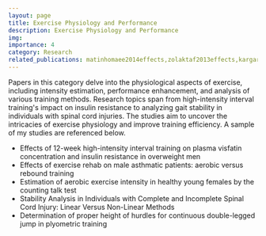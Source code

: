```yaml
---
layout: page
title: Exercise Physiology and Performance
description: Exercise Physiology and Performance
img:
importance: 4
category: Research
related_publications: matinhomaee2014effects,zolaktaf2013effects,kargar2017stability,marandi2011determination
---
```



Papers in this category delve into the physiological aspects of exercise, including intensity estimation, performance enhancement, and analysis of various 
training methods. Research topics span from high-intensity interval training's impact on insulin resistance to analyzing gait stability in individuals with 
spinal cord injuries. The studies aim to uncover the intricacies of exercise physiology and improve training efficiency.  A sample of my studies are referenced below. 

-	Effects of 12-week high-intensity interval training on plasma visfatin concentration and insulin resistance in overweight men
-	Effects of exercise rehab on male asthmatic patients: aerobic versus rebound training
-	Estimation of aerobic exercise intensity in healthy young females by the counting talk test
-	Stability Analysis in Individuals with Complete and Incomplete Spinal Cord Injury: Linear Versus Non-Linear Methods
-	Determination of proper height of hurdles for continuous double-legged jump in plyometric training



